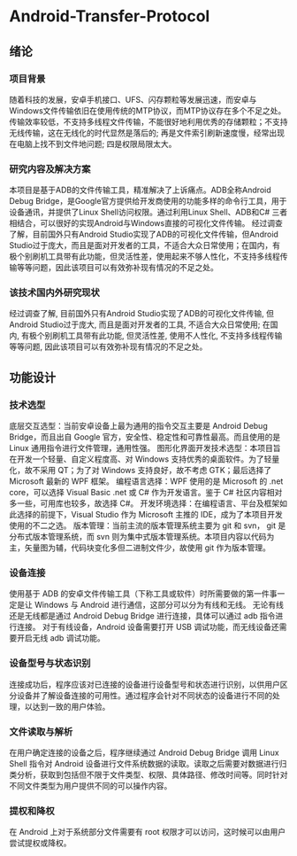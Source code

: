 # Android-Transfer-Protocol
## 绪论
### 项目背景	
随着科技的发展，安卓手机接口、UFS、闪存颗粒等发展迅速，而安卓与Windows文件传输依旧在使用传统的MTP协议，而MTP协议存在多个不足之处。传输效率较低，不支持多线程文件传输，不能很好地利用优秀的存储颗粒；不支持无线传输，这在无线化的时代显然是落后的; 再是文件索引刷新速度慢，经常出现在电脑上找不到文件地问题; 四是权限局限太大。
### 研究内容及解决方案
本项目是基于ADB的文件传输工具，精准解决了上诉痛点。ADB全称Android Debug Bridge，是Google官方提供给开发商使用的功能多样的命令行工具，用于设备通讯，并提供了Linux Shell访问权限。通过利用Linux Shell、ADB和C# 三者相结合，可以很好的实现Android与Windows直接的可视化文件传输。
经过调查了解，目前国外只有Android Studio实现了ADB的可视化文件传输，但Android Studio过于庞大，而且是面对开发者的工具，不适合大众日常使用；在国内，有极个别刷机工具带有此功能，但灵活性差，使用起来不够人性化，不支持多线程传输等等问题，因此该项目可以有效弥补现有情况的不足之处。
### 该技术国内外研究现状
经过调查了解, 目前国外只有Android Studio实现了ADB的可视化文件传输, 但Android Studio过于庞大, 而且是面对开发者的工具, 不适合大众日常使用; 在国内, 有极个别刷机工具带有此功能, 但灵活性差, 使用不人性化, 不支持多线程传输等等问题, 因此该项目可以有效弥补现有情况的不足之处。
## 功能设计	
### 技术选型
底层交互选型：当前安卓设备上最为通用的指令交互主要是 Android Debug Bridge，而且出自 Google 官方，安全性、稳定性和可靠性最高。而且使用的是 Linux 通用指令进行文件管理，通用性强。
图形化界面开发技术选型：本项目旨在开发一个轻量、自定义程度高、对 Windows 支持优秀的桌面软件。为了轻量化，故不采用 QT；为了对 Windows 支持良好，故不考虑 GTK；最后选择了 Microsoft 最新的 WPF 框架。
编程语言选择：WPF 使用的是 Microsoft 的 .net core，可以选择 Visual Basic .net 或 C# 作为开发语言。鉴于 C# 社区内容相对多一些，可用库也较多，故选择 C#。
开发环境选择：在编程语言、平台及框架如此选择的前提下，Visual Studio 作为 Microsoft 主推的 IDE，成为了本项目开发使用的不二之选。
版本管理：当前主流的版本管理系统主要为 git 和 svn， git 是分布式版本管理系统，而 svn 则为集中式版本管理系统。本项目内容以代码为主，矢量图为辅，代码块变化多但二进制文件少，故使用 git 作为版本管理。
### 设备连接
使用基于 ADB 的安卓文件传输工具（下称工具或软件）时所需要做的第一件事一定是让 Windows 与 Android 进行通信，这部分可以分为有线和无线。
无论有线还是无线都是通过 Android Debug Bridge 进行连接，具体可以通过 adb 指令进行连接。
对于有线设备，Android 设备需要打开 USB 调试功能，而无线设备还需要开启无线 adb 调试功能。
### 设备型号与状态识别
连接成功后，程序应该对已连接的设备进行设备型号和状态进行识别，以供用户区分设备并了解设备连接的可用性。通过程序会针对不同状态的设备进行不同的处理，以达到一致的用户体验。
### 文件读取与解析
在用户确定连接的设备之后，程序继续通过 Android Debug Bridge 调用 Linux Shell 指令对 Android 设备进行文件系统数据的读取。读取之后需要对数据进行归类分析，获取到包括但不限于文件类型、权限、具体路径、修改时间等。同时针对不同文件类型为用户提供不同的可以操作内容。
### 提权和降权
在 Android 上对于系统部分文件需要有 root 权限才可以访问，这时候可以由用户尝试提权或降权。
